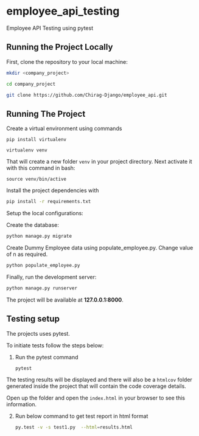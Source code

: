 # employee_api_testing
Employee API Testing using pytest

## Running the Project Locally

First, clone the repository to your local machine:

```bash
mkdir <company_project>

cd company_project

git clone https://github.com/Chirag-Django/employee_api.git
```

## Running The Project

Create a virtual environment using commands

```
pip install virtualenv
```

```
virtualenv venv
```

That will create a new folder `venv` in your project directory. Next activate it with this command in bash:

```
source venv/bin/active
```

Install the project dependencies with

```bash
pip install -r requirements.txt
```

Setup the local configurations:


Create the database:

```bash
python manage.py migrate
```
Create Dummy Employee data using populate_employee.py. Change value of n as required.

```bash
python populate_employee.py
```

Finally, run the development server:

```bash
python manage.py runserver
```

The project will be available at **127.0.0.1:8000**.

## Testing setup

The projects uses pytest.

To initiate tests follow the steps below:

1.  Run the pytest command

    ```bash
    pytest
    ```

The testing results will be displayed and there will also be a `htmlcov` folder generated inside the project that will contain the code coverage details.

Open up the folder and open the `index.html` in your browser to see this information.

2.  Run below command to get test report in html format

    ```bash
    py.test -v -s test1.py  --html=results.html  
    ```

